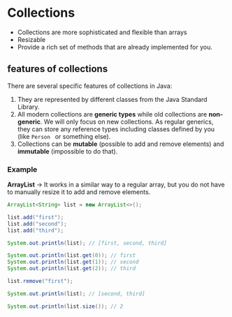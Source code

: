 # Collections

- Collections are more sophisticated and flexible than arrays
- Resizable
- Provide a rich set of methods that are already implemented for you.

## features of collections

There are several specific features of collections in Java:

1. They are represented by different classes from the Java Standard Library.
2. All modern collections are **generic types** while old collections are **non-generic**. We will only focus on new
 collections. As regular generics, they can store any reference types including classes defined by you (like `Person
 ` or something else).
3. Collections can be **mutable** (possible to add and remove elements) and **immutable** (impossible to do that).

### Example

**ArrayList** → It works in a similar way to a regular array, but you do not have to manually resize it to add and remove elements.

```java
ArrayList<String> list = new ArrayList<>();

list.add("first");
list.add("second");
list.add("third");

System.out.println(list); // [first, second, third]

System.out.println(list.get(0)); // first
System.out.println(list.get(1)); // second
System.out.println(list.get(2)); // third

list.remove("first");

System.out.println(list); // [second, third]

System.out.println(list.size()); // 2
```